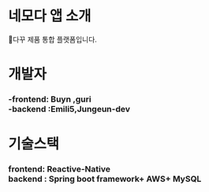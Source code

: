 # 네모다 앱 소개
📖다꾸 제품 통합 플랫폼입니다.

# 개발자
<h3>-frontend: Buyn ,guri<br>
-backend :Emili5,Jungeun-dev<h3>

 # 기술스택
 <h3>frontend: Reactive-Native<br>
 backend : Spring boot framework+ AWS+ MySQL<h3>
 
 
  


  







